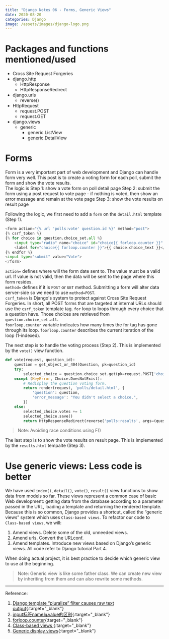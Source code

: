 ```yaml
---
title: "Django Notes 06 - Forms, Generic Views"
date: 2020-08-20
categories: Django
image: /assets/images/django-logo.png
---
```

# Packages and functions mentioned/used 
- Cross Site Request Forgeries
- django.http
	- HttpResponse
	- HttpResponseRedirect
- django.urls
	- reverse()
- HttpRequest
	- request.POST
	- request.GET
- django.views
	- generic
		- generic.ListView
		- generic.DetailView

# Forms   
Form is a very important part of web development and Django can handle form very well. This post is to create a voting form for each poll, submit the form and show the vote results.   
The logic is 
	Step 1: show a vote form on poll detail page
	Step 2: submit the form using a post request to vote page
		- if nothing is voted, then show an error message and remain at the vote page
	Step 3: show the vote results on result page

Following the logic, we first need to add a `form` on the `detail.html` template (Step 1).  
```py
<form action="{% url 'polls:vote' question.id %}" method="post">
{% csrf_token %}
{% for choice in question.choice_set.all %}
    <input type="radio" name="choice" id="choice{{ forloop.counter }}" value="{{ choice.id }}">
    <label for="choice{{ forloop.counter }}">{{ choice.choice_text }}</label><br>
{% endfor %}
<input type="submit" value="Vote">
</form>
```  
`action=` defines where will the form date sent to. The value must be a valid url. If value is not valid, then the data will be sent to the page where this form resides.   
`method=` defines if it is `POST` or `GET` method. Submitting a form will alter data server-side so we need to use `method=POST`.  
`csrf_token` is Django's system to protect against Cross Site Request Forgeries. In short, all POST forms that are targeted at internal URLs should use the  `csrf_token` template tag.
`for` loop to loops through every choice that a question have. Those choices are retrieved from `question.choice_set.all`.  
`foorloop.counter` variable indicates how many times the for tag has gone through its loop. `foorloop.counter` describes the current iteration of the loop (1-indexed).  

The next step is to handle the voting process (Step 2). This is implemented by the `vote()` view function.   
```py
def vote(request, question_id):
    question = get_object_or_404(Question, pk=question_id)
    try:
        selected_choice = question.choice_set.get(pk=request.POST['choice'])
    except (KeyError, Choice.DoesNotExist):
        # Redisplay the question voting form.
        return render(request, 'polls/detail.html', {
            'question': question,
            'error_message': "You didn't select a choice.",
        })
    else:
        selected_choice.votes += 1
        selected_choice.save()
        return HttpResponseRedirect(reverse('polls:results', args=(question.id,)))
```  
> Note: Avoiding race conditions using F()  


The last step is to show the vote results on result page. This is implemented by the `results.html` tempalte (Step 3).  
  
# Use generic views: Less code is better  
We have used `index()`, `detail()`, `vote()`, `result()` view functions to show data from models so far. These views represent a common case of basic Web development: getting data from the database according to a parameter passed in the URL, loading a template and returning the rendered template. Because this is so common, Django provides a shortcut, called the “generic views” system which uses `Class-based views`. To refactor our code to `Class-based views`, we will:
1. Amend views. Delete some of the old, unneeded views.
2. Amend urls. Convert the URLconf.
3. Amend templates. Introduce new views based on Django’s generic views. 
All code refer to Django tutorial Part 4. 

When doing actual project, it is best practice to decide which generic view to use at the beginning.  
> Note: Generic view is like some father class. We can create new view by inheriting from them and can also rewrite some methods. 

***
Reference:   
1. [Django template “pluralize” filter causes raw text output](https://stackoverflow.com/questions/63362950/django-template-pluralize-filter-causes-raw-text-output){:target="\_blank"}  
2. [input标签name与value的区别](https://blog.csdn.net/houst388/article/details/70821255){:target="\_blank"}
3. [forloop.counter](https://docs.djangoproject.com/en/3.1/ref/templates/builtins/){:target="\_blank"}
4. [Class-based views
](https://docs.djangoproject.com/en/3.1/topics/class-based-views/){:target="\_blank"}
5. [Generic display views](https://docs.djangoproject.com/en/3.1/ref/class-based-views/generic-display/){:target="\_blank"}
